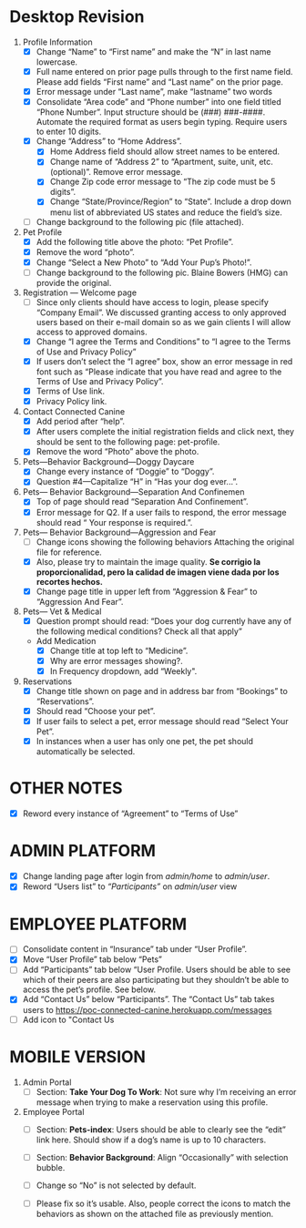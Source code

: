 # Desktop Revision

1. Profile Information
    - [x] Change “Name” to “First name” and make the “N” in last name lowercase.
    - [x] Full name entered on prior page pulls through to the first name field. Please add fields “First name” and “Last name” on the prior page.
    - [x] Error message under “Last name”, make “lastname” two words
    - [x] Consolidate “Area code” and “Phone number” into one field titled “Phone Number”. Input structure should be (###) ###-####. Automate the required format as users begin typing. Require users to enter 10 digits.
    - [x] Change “Address” to “Home Address”.
      - [x] Home Address field should allow street names to be entered.
      - [x] Change name of “Address 2” to “Apartment, suite, unit, etc. (optional)”. Remove error message.
      - [x] Change Zip code error message to “The zip code must be 5 digits”.
      - [x] Change “State/Province/Region” to “State”. Include a drop down menu list of abbreviated US states and reduce the field’s size.
    - [ ] Change background to the following pic (file attached).

2. Pet Profile
   - [x] Add the following title above the photo: “Pet Profile”.
   - [x] Remove the word “photo”.
   - [x] Change “Select a New Photo” to “Add Your Pup’s Photo!”.
   - [ ] Change background to the following pic. Blaine Bowers (HMG) can provide the original.
   
3. Registration — Welcome page
   - [ ] Since only clients should have access to login, please specify “Company Email”. We discussed granting access to only approved users based on their e-mail domain so as we gain clients I will allow access to approved domains.
   - [x] Change “I agree the Terms and Conditions” to “I agree to the Terms of Use and Privacy Policy”
   - [x] If users don’t select the “I agree” box, show an error message in red font such as “Please indicate that you have read and agree to the Terms of Use and Privacy Policy”.
   - [x] Terms of Use link.
   - [x] Privacy Policy link.
  
4. Contact Connected Canine
   - [x] Add period after “help”.
   - [x] After users complete the initial registration fields and click next, they should be sent to the following page: pet-profile.
   - [x] Remove the word “Photo” above the photo.

5. Pets—Behavior Background—Doggy Daycare
    - [x] Change every instance of “Doggie” to “Doggy”.
    - [x] Question #4—Capitalize “H” in “Has your dog ever...”.
  
6. Pets— Behavior Background—Separation And Confinemen
    - [x] Top of page should read “Separation And Confinement”.
    - [x] Error message for Q2. If a user fails to respond, the error message should read “ Your response is required.”.

7. Pets— Behavior Background—Aggression and Fear
   - [ ] Change icons showing the following behaviors Attaching the original file for reference. 
   - [x] Also, please try to maintain the image quality.
     **Se corrigio la proporcionalidad, pero la calidad de imagen viene dada por los recortes hechos.** 
   - [x] Change page title in upper left from “Aggression & Fear” to “Aggression And Fear”.

8. Pets— Vet & Medical
   - [x] Question prompt should read: “Does your dog currently have any of the following medical conditions? Check all that apply”
   - Add Medication
     - [x] Change title at top left to “Medicine”.
     - [x] Why are error messages showing?.
     - [x] In Frequency dropdown, add “Weekly".

9. Reservations
   - [x] Change title shown on page and in address bar from “Bookings” to “Reservations”.
   - [x] Should read “Choose your pet”.
   - [x] If user fails to select a pet, error message should read “Select Your Pet”.
   - [x] In instances when a user has only one pet, the pet should automatically be selected.
  
  # OTHER NOTES
- [x] Reword every instance of “Agreement” to “Terms of Use”


# ADMIN PLATFORM
- [x] Change landing page after login from *admin/home* to *admin/user*.
- [x] Reword “Users list” to *“Participants”* on *admin/user* view

# EMPLOYEE PLATFORM
- [ ] Consolidate content in “Insurance” tab under “User Profile”.
- [x] Move “User Profile” tab below “Pets”
- [ ] Add “Participants” tab below “User Profile. Users should be able to see which of their peers are also participating but they shouldn’t be able to access the pet’s profile. See below.
- [x] Add “Contact Us” below “Participants”. The “Contact Us” tab takes users to https://poc-connected-canine.herokuapp.com/messages
- [ ] Add icon to "Contact Us

# MOBILE VERSION
1. Admin Portal
   - [ ] Section: **Take Your Dog To Work**:  Not sure why I’m receiving an error message when trying to make a reservation using this profile.
2. Employee Portal
   - [ ] Section: **Pets-index**: Users should be able to clearly see the “edit” link here. Should show if a dog’s name is up to 10 characters.
   - [ ] Section: **Behavior Background**: Align “Occasionally” with selection bubble.
   - [ ] Change so “No” is not selected by default.
   - [ ] Please fix so it’s usable. Also, people correct the icons to match the behaviors as shown on the attached file as previously mention.



